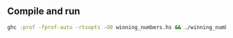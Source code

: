 
## Compile and run
```bash
ghc -prof -fprof-auto -rtsopts -O0 winning_numbers.hs && ./winning_numbers +RTS -p
```
